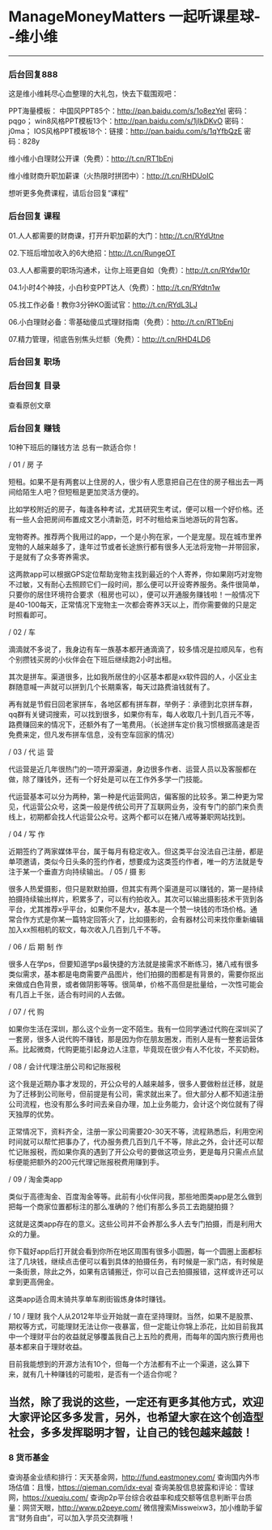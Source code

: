 # ManageMoneyMatters 一起听课星球--维小维
-----------
### 后台回复888
这是维小维耗尽心血整理的大礼包，快去下载围观吧：

PPT海量模板：
中国风PPT85个：http://pan.baidu.com/s/1o8ezYeI 密码：pqgo；
win8风格PPT模板13个：http://pan.baidu.com/s/1jIkDKvO 密码：j0ma；
IOS风格PPT模板18个：链接：http://pan.baidu.com/s/1qYfbQzE 密码：828y

维小维小白理财公开课（免费）：http://t.cn/RT1bEnj

维小维财商升职加薪课（火热限时拼团中）：http://t.cn/RHDUoIC

想听更多免费课程，请后台回复“课程”

### 后台回复 课程
01.人人都需要的财商课，打开升职加薪的大门：http://t.cn/RYdUtne

02.下班后增加收入的6大绝招：http://t.cn/RungeOT

03.人人都需要的职场沟通术，让你上班更自如（免费）：http://t.cn/RYdw10r

04.1小时4个神技，小白秒变PPT达人（免费）：http://t.cn/RYdtn1w

05.找工作必备！教你3分钟KO面试官：http://t.cn/RYdL3LJ

06.小白理财必备：零基础傻瓜式理财指南（免费）：http://t.cn/RT1bEnj

07.精力管理，彻底告别焦头烂额（免费）：http://t.cn/RHD4LD6

### 后台回复 职场

### 后台回复 目录
查看原创文章

### 后台回复 赚钱
10种下班后的赚钱方法 总有一款适合你！

/ 01 /
房 子

短租。如果不是有两套以上住房的人，很少有人愿意把自己在住的房子租出去一两间给陌生人吧？但短租是更加灵活方便的。

比如学校附近的房子，每逢各种考试，尤其研究生考试，便可以租一个好价格。还有一些人会把房间布置成文艺小清新范，时不时租给来当地游玩的背包客。

宠物寄养。推荐两个我用过的app，一个是小狗在家，一个是宠屋。现在城市里养宠物的人越来越多了，逢年过节或者长途旅行都有很多人无法将宠物一并带回家，于是就有了众多寄养需求。

这两款app可以根据GPS定位帮助宠物主找到最近的个人寄养，你如果刚巧对宠物不过敏，又有耐心去照顾它们一段时间，那么便可以开设寄养服务。条件很简单，只要你的居住环境符合要求（租房也可以），便可以开通服务赚钱啦！一般情况下是40-100每天，正常情况下宠物主一次都会寄养3天以上，而你需要做的只是定时照看即可。

/ 02 /
车

滴滴就不多说了，我身边有车一族基本都开通滴滴了，较多情况是拉顺风车，也有个别攒钱买房的小伙伴会在下班后继续跑2小时出租。

其次是拼车。渠道很多，比如我所居住的小区基本都是xx软件园的人，小区业主群随意喊一声就可以拼到几个长期乘客，每天过路费油钱就有了。

再有就是节假日回老家拼车，各地区都有拼车群，举例子：承德到北京拼车群，qq群有关键词搜索，可以找到很多，如果你有车，每人收取几十到几百元不等，路费赚回来的情况下，还额外有了一笔费用。（长途拼车定价我习惯根据高速是否免费来定，但凡发布拼车信息，没有空车回家的情况）

/ 03 /
代 运 营

代运营是近几年很热门的一项开源渠道，身边很多作者、运营人员以及客服都在做，除了赚钱外，还有一个好处是可以在工作外多学一门技能。

代运营基本可以分为两种，第一种是代运营网店，偏客服的比较多。第二种更为常见，代运营公众号，这类一般是传统公司开了互联网业务，没有专门的部门来负责线上，初期都会找人代运营公众号。这两个都可以在猪八戒等兼职网站找到。

/ 04 /
写 作

近期签约了两家媒体平台，属于每月有稳定收入。但这类平台没法自己注册，都是单项邀请，类似今日头条的签约作者，想要成为这类签约作者，唯一的方法就是专注于某一个垂直方向持续输出。
/ 05 /
摄 影

很多人热爱摄影，但只是默默拍摄，但其实有两个渠道是可以赚钱的，第一是持续拍摄持续输出样片，积累多了，可以有约拍收入。其次可以输出摄影技术干货到各平台，尤其推荐x乎平台，如果你不是大v，基本是一个赞一块钱的市场价格。通常合作方式是你某一篇特定回答火了，比如摄影的，会有器材公司来找你重新编辑加入xx照相机的软文，每次收入几百到几千不等。

/ 06 / 
后 期 制 作

很多人在学ps，但要知道学ps最快捷的方法就是接需求不断练习，猪八戒有很多类似需求，基本都是电商需要产品图片，他们拍摄的图都是有背景的，需要你抠出来做成白色背景，或者做阴影等等。很简单，价格不高但是批量给，一次性可能会有几百上千张，适合有时间的人去做。

/ 07 /
代 购

如果你生活在深圳，那么这个业务一定不陌生。我有一位同学通过代购在深圳买了一套房，很多人说代购不赚钱，那是因为你在朋友圈发，而别人是有一整套运营体系。比起微商，代购更能引起身边人注意，毕竟现在很少有人不化妆，不买奶粉。

/ 08 /
会计代理注册公司和记账报税

这个我是近期办事才发现的，开公众号的人越来越多，很多人要做粉丝迁移，就是为了迁移到公司账号，但前提是有公司，需求就出来了。但大部分人都不知道注册公司流程，也没有那么多时间去亲自办理，加上业务能力，会计这个岗位就有了得天独厚的优势。

正常情况下，资料齐全，注册一家公司需要20-30天不等，流程熟悉后，利用空闲时间就可以帮忙把事办了，代办服务费几百到几千不等，除此之外，会计还可以帮忙记账报税，而如果你真的遇到了开公众号的要做这项业务，更是每月只需点点鼠标便能把额外的200元代理记账报税费用赚到手。

/ 09 /
淘金类app

类似于高德淘金、百度淘金等等。此前有小伙伴问我，那些地图类app是怎么做到把每一个商家位置都标注的那么准确的？他们有那么多员工去跑腿拍摄？

这就是这类app存在的意义。这些公司并不会养那么多人去专门拍摄，而是利用大众的力量。

你下载好app后打开就会看到你所在地区周围有很多小圆圈，每一个圆圈上面都标注了几块钱，继续点击便可以看到具体的拍摄任务，有时候是一家门店，有时候是一条街景，除此之外，如果有店铺搬迁，你可以自己去拍摄报错，这样或许还可以拿到更高佣金。

这类app适合周末骑共享单车刷街锻炼身体时赚钱。

/ 10 /
理财
我个人从2012年毕业开始就一直在坚持理财。当然，如果不是股票、期权等方式，可能理财无法让你一夜暴富，但一定能让你锦上添花，比如目前我其中一个理财平台的收益就足够覆盖我自己上五险的费用，而每年的国内旅行费用也基本都来自于理财收益。

目前我能想到的开源方法有10个，但每一个方法都有不止一个渠道，这么算下来，就有几十种赚钱的可能啦，是否有一个适合你呢？

当然，除了我说的这些，一定还有更多其他方式，欢迎大家评论区多多发言，另外，也希望大家在这个创造型社会，多多发挥聪明才智，让自己的钱包越来越鼓！
-----------
### 8 货币基金

查询基金业绩和排行：天天基金网，http://fund.eastmoney.com/
查询国内外市场估值：且慢，https://qieman.com/idx-eval
查询美股信息披露和评论：雪球网，https://xueqiu.com/
查询p2p平台综合收益率和成交额等信息判断平台质量：网贷天眼，http://www.p2peye.com/
微信搜索Missweixw3，加小维助手留言“财务自由”，可以加入学员交流群哦！
